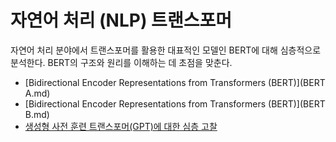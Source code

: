 # 자연어 처리 (NLP) 트랜스포머

자연어 처리 분야에서 트랜스포머를 활용한 대표적인 모델인 BERT에 대해 심층적으로 분석한다. BERT의 구조와 원리를 이해하는 데 초점을 맞춘다.

- [Bidirectional Encoder Representations from Transformers (BERT)](BERT A.md)
- [Bidirectional Encoder Representations from Transformers (BERT)](BERT B.md)
- [생성형 사전 훈련 트랜스포머(GPT)에 대한 심층 고찰](GPT.md)
